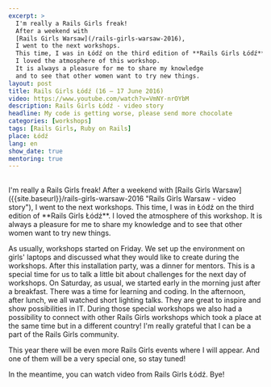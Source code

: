 ```yaml
---
excerpt: >
  I'm really a Rails Girls freak!
  After a weekend with
  [Rails Girls Warsaw](/rails-girls-warsaw-2016),
  I went to the next workshops.
  This time, I was in Łódź on the third edition of **Rails Girls Łódź**.
  I loved the atmosphere of this workshop.
  It is always a pleasure for me to share my knowledge
  and to see that other women want to try new things.
layout: post
title: Rails Girls Łódź (16 – 17 June 2016)
video: https://www.youtube.com/watch?v=VmNY-nrOYbM
description: Rails Girls Łódź - video story
headline: My code is getting worse, please send more chocolate
categories: [workshops]
tags: [Rails Girls, Ruby on Rails]
place: Łódź
lang: en
show_date: true
mentoring: true
---
```


<br>
I'm really a Rails Girls freak! After a weekend with [Rails Girls Warsaw]({{site.baseurl}}/rails-girls-warsaw-2016 "Rails Girls Warsaw - video story"), I went to the next workshops. This time, I was in Łódź on the third edition of **Rails Girls Łódź**. I loved the atmosphere of this workshop. It is always a pleasure for me to share my knowledge and to see that other women want to try new things.

As usually, workshops started on Friday. We set up the environment on girls' laptops and discussed what they would like to create during the workshops. After this installation party, was a dinner for mentors. This is a special time for us to talk a little bit about challenges for the next day of workshops. On Saturday, as usual, we started early in the morning just after a breakfast. There was a time for learning and coding. In the afternoon, after lunch, we all watched short lighting talks. They are great to inspire and show possibilities in IT. During those special workshops we also had a possibility to connect with other Rails Girls workshops which took a place at the same time but in a different country! I'm really grateful that I can be a part of the Rails Girls community.

This year there will be even more Rails Girls events where I will appear. And one of them will be a very special one, so stay tuned!

In the meantime, you can watch video from Rails Girls Łódź. Bye!

